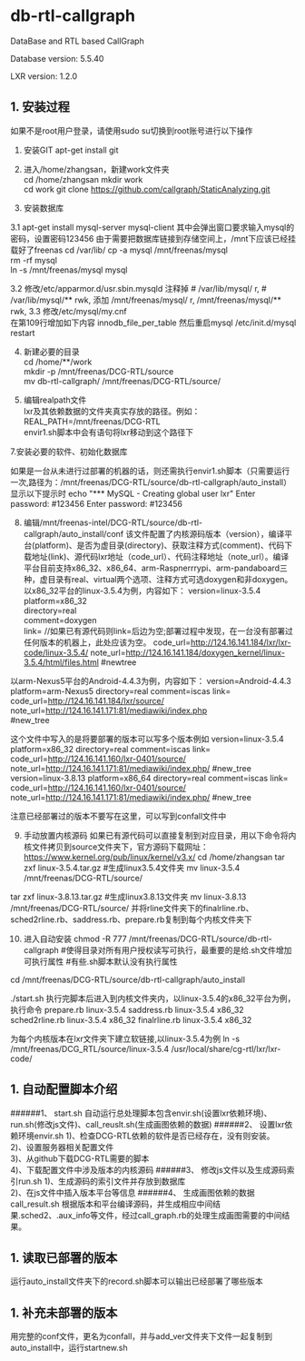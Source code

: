db-rtl-callgraph
================

DataBase and RTL based CallGraph

Database version: 5.5.40

LXR version: 1.2.0

## 1. 安装过程

如果不是root用户登录，请使用sudo su切换到root账号进行以下操作

1. 安装GIT
apt-get install git

2. 进入/home/zhangsan，新建work文件夹  
cd /home/zhangsan 
mkdir work  
cd work 
git clone https://github.com/callgraph/StaticAnalyzing.git  

3. 安装数据库

3.1
apt-get install mysql-server mysql-client
其中会弹出窗口要求输入mysql的密码，设置密码123456
由于需要把数据库链接到存储空间上，/mnt下应该已经挂载好了freenas
cd /var/lib/ 
cp -a mysql /mnt/freenas/mysql  
rm -rf mysql  
ln -s /mnt/freenas/mysql mysql  

3.2
修改/etc/apparmor.d/usr.sbin.mysqld 
注释掉
	#  /var/lib/mysql/ r,
	#  /var/lib/mysql/** rwk,
添加
	/mnt/freenas/mysql/ r,
	/mnt/freenas/mysql/** rwk,
3.3	
修改/etc/mysql/my.cnf  
	在第109行增加如下内容
	innodb_file_per_table 
然后重启mysql
/etc/init.d/mysql restart

4. 新建必要的目录  
cd /home/**/work  
mkdir -p  /mnt/freenas/DCG-RTL/source  
mv db-rtl-callgraph/ /mnt/freenas/DCG-RTL/source/

5. 编辑realpath文件  
lxr及其依赖数据的文件夹真实存放的路径。例如：  
REAL_PATH=/mnt/freenas/DCG-RTL  
envir1.sh脚本中会有语句将lxr移动到这个路径下


7.安装必要的软件、初始化数据库

如果是一台从未进行过部署的机器的话，则还需执行envir1.sh脚本（只需要运行一次,路径为：/mnt/freenas/DCG-RTL/source/db-rtl-callgraph/auto_install）
显示以下提示时
echo "*** MySQL - Creating global user lxr"
Enter password:   #123456
Enter password:   #123456


8. 编辑/mnt/freenas-intel/DCG-RTL/source/db-rtl-callgraph/auto_install/conf
该文件配置了内核源码版本（version），编译平台(platform)、是否为虚目录(directory)、获取注释方式(comment)、代码下载地址(link)、源代码lxr地址（code_url）、代码注释地址（note_url）。编译平台目前支持x86_32、x86_64、arm-Raspnerrrypi、arm-pandaboard三种，虚目录有real、virtual两个选项、注释方式可选doxygen和非doxygen。
以x86_32平台的linux-3.5.4为例，内容如下：
version=linux-3.5.4  
platform=x86_32  
directory=real  
comment=doxygen  
link=                 //如果已有源代码则link=后边为空;部署过程中发现，在一台没有部署过任何版本的机器上，此处应该为空。
code_url=http://124.16.141.184/lxr/lxr-code/linux-3.5.4/
note_url=http://124.16.141.184/doxygen_kernel/linux-3.5.4/html/files.html
#newtree

以arm-Nexus5平台的Android-4.4.3为例，内容如下：
version=Android-4.4.3
platform=arm-Nexus5
directory=real
comment=iscas
link=
code_url=http://124.16.141.184/lxr/source/
note_url=http://124.16.141.171:81/mediawiki/index.php  
#new_tree

这个文件中写入的是将要部署的版本可以写多个版本例如
version=linux-3.5.4
platform=x86_32
directory=real
comment=iscas
link=
code_url=http://124.16.141.160/lxr-0401/source/
note_url=http://124.16.141.171:81/mediawiki/index.php/
#new_tree
version=linux-3.8.13
platform=x86_64
directory=real
comment=iscas
link=
code_url=http://124.16.141.160/lxr-0401/source/
note_url=http://124.16.141.171:81/mediawiki/index.php/
#new_tree

注意已经部署过的版本不要写在这里，可以写到confall文件中

9. 手动放置内核源码
如果已有源代码可以直接复制到对应目录，用以下命令将内核文件拷贝到source文件夹下，官方源码下载网址：https://www.kernel.org/pub/linux/kernel/v3.x/
cd /home/zhangsan
tar zxf linux-3.5.4.tar.gz  #生成linux3.5.4文件夹
mv linux-3.5.4   /mnt/freenas/DCG-RTL/source/

tar zxf linux-3.8.13.tar.gz  #生成linux3.8.13文件夹
mv linux-3.8.13   /mnt/freenas/DCG-RTL/source/
并将rline文件夹下的finalrline.rb、sched2rline.rb、saddress.rb、prepare.rb复制到每个内核文件夹下

10. 进入自动安装
chmod -R 777 /mnt/freenas/DCG-RTL/source/db-rtl-callgraph #使得目录对所有用户授权读写可执行，最重要的是给.sh文件增加可执行属性
#有些.sh脚本默认没有执行属性

cd /mnt/freenas/DCG-RTL/source/db-rtl-callgraph/auto_install

./start.sh
执行完脚本后进入到内核文件夹内，以linux-3.5.4的x86_32平台为例，执行命令
prepare.rb linux-3.5.4
saddress.rb linux-3.5.4 x86_32
sched2rline.rb linux-3.5.4 x86_32
finalrline.rb linux-3.5.4 x86_32

为每个内核版本在lxr文件夹下建立软链接,以linux-3.5.4为例
ln -s /mnt/freenas/DCG_RTL/source/linux-3.5.4 /usr/local/share/cg-rtl/lxr/lxr-code/




## 1. 自动配置脚本介绍

######1、	start.sh
自动运行总处理脚本包含envir.sh(设置lxr依赖环境)、run.sh(修改js文件)、call_reuslt.sh(生成画图依赖的数据)
######2、	设置lxr依赖环境envir.sh
1)、检查DCG-RTL依赖的软件是否已经存在，没有则安装。  
2)、设置服务器相关配置文件  
3)、从github下载DCG-RTL需要的脚本  
4)、下载配置文件中涉及版本的内核源码
######3、	修改js文件以及生成源码索引run.sh
1)、生成源码的索引文件并存放到数据库  
2)、在js文件中插入版本平台等信息
######4、	生成画图依赖的数据call_result.sh
根据版本和平台编译源码，并生成相应中间结果.sched2、.aux_info等文件，经过call_graph.rb的处理生成画图需要的中间结果。



## 1. 读取已部署的版本
运行auto_install文件夹下的record.sh脚本可以输出已经部署了哪些版本

## 1. 补充未部署的版本
用完整的conf文件，更名为confall，并与add_ver文件夹下文件一起复制到auto_install中，运行startnew.sh
